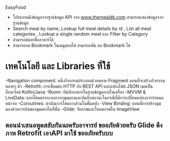 EasyFood
- โปรแกรมดึงข้อมูลจากฐานข้อมูล API จาก  www.themealdb.com สามารถแสดงข้อมูลจากฐานข้อมูล 
- Search meal by name, Lookup full meal details by id , List all meal categories , Lookup a single random meal และ Filter by Category
- สามารถค้นหาชื่ออาหารได้
- สามารถกด Bookmark ในเมนูชอบได้ สามารถเพิ่ม ลบ Bookmark ได้


# เทคโนโลยี และ Libraries ที่ใช้
-Navigation component: หนึ่งกิจกรรมประกอบด้วยหลาย Fragment แทนที่จะสร้างกิจกรรมหลายๆ ตัว
-Retrofit: การเชื่อมต่อ HTTP กับ REST API และแปลงไฟล์ JSON เมลเป็นอ็อบเจ็กต์ Kotlin/Java
-Room: บันทึกอาหารในฐานข้อมูลภายในเครื่อง
-MVVM & LiveData: แยกโค้ดตรรกะออกจากมุมมองและบันทึกสถานะในกรณีที่มีการเปลี่ยนแปลงการกำหนดหน้าจอ
-Coroutines: ดำเนินการโค้ดบางส่วนในพื้นหลัง
-View Binding: แทนที่การสร้างมุมมองด้วยการบินของมุมมองในที่นั้น
-Glide: จับภาพและโหลดภาพใน ImageView

## ตอนนำเสนอพูดสลับกันนะครับอาจารย์ ขออภัยด้วยครับ Glide ดึงภาพ Retrofit เอาAPI มาใช้ ขออภัยครับบบ



